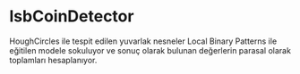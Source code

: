 # lsbCoinDetector

HoughCircles ile tespit edilen yuvarlak nesneler Local Binary Patterns ile eğitilen modele sokuluyor ve sonuç olarak bulunan değerlerin parasal olarak toplamları hesaplanıyor. 

